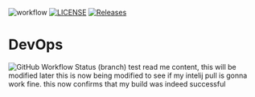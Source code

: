 ![workflow](https://github.com/rskramirez/devops/actions/workflows/main.yml/badge.svg)
[![LICENSE](https://img.shields.io/github/license/rskramirez/devops.svg?style=flat-square)](https://github.com/<github-username>/devops/blob/master/LICENSE)
[![Releases](https://img.shields.io/github/release/rskramirez/devops/all.svg?style=flat-square)](https://github.com/<github-username>/devops/releases)
# DevOps
![GitHub Workflow Status (branch)](https://img.shields.io/github/workflow/status/rskramirez/devops/main.yml/develop?style=flat-square)
test read me content, this will be modified later
this is now being modified to see if my intelij pull is gonna work fine.
this now confirms that my build was indeed successful
